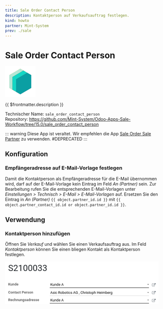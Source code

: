 ```yaml
---
title: Sale Order Contact Person
description: Kontaktperson auf Verkaufsauftrag festlegen.
kind: howto
partner: Mint-System
prev: ./sale
---
```


# Sale Order Contact Person

![icon_oms_box](attachments/icons_odoo_mint_system.png)

{{ $frontmatter.description }}

Technischer Name: `sale_order_contact_person`\
Repository: <https://github.com/Mint-System/Odoo-Apps-Sale-Workflow/tree/15.0/sale_order_contact_person>

::: warning
Diese App ist veraltet. Wir empfehlen die App [Sale Order Sale Partner](Sale%20Order%20Sale%20Partner.md) zu verwenden.
#DEPRECATED
:::

## Konfiguration

### Empfängeradresse auf E-Mail-Vorlage festlegen

Damit die Kontaktperson als Empfängeradresse für die E-Mail übernommen wird, darf auf der E-Mail-Vorlage kein Eintrag im Feld _An (Partner)_ sein. Zur Bearbeitung rufen Sie die entsprechenden E-Mail-Vorlagen unter _Einstellungen > Technisch > E-Mail > E-Mail-Vorlagen_ auf. Ersetzen Sie den Eintrag in _An (Partner)_ `{{ object.partner_id.id }}` mit `{{ object.partner_contact_id.id or object.partner_id.id }}`.

## Verwendung

### Kontaktperson hinzufügen

Öffnen Sie _Verkauf_ und wählen Sie einen Verkaufsauftrag aus. Im Feld _Kontaktperson_ können Sie einen bliegen Kontakt als Kontaktperson festlegen.

![](attachments/Sale%20Order%20Contact%20Person%20Beispiel.png)
